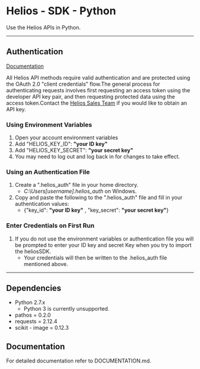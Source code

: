 # Helios - SDK - Python

Use the Helios APIs in Python.

------------------

## Authentication

[Documentation](https://helios.earth/developers/api/session/)

All Helios API methods require valid authentication and are protected using the OAuth 2.0 "client credentials" flow.The general process for authenticating requests involves first requesting an access token using the developer API key pair, and then requesting protected data using the access token.Contact the [Helios Sales Team](mailto:heliossales@harris.com) if you would like to obtain an API key.

### Using Environment Variables
1. Open your account environment variables
2. Add "HELIOS\_KEY\_ID": __"your ID key"__
3. Add "HELIOS\_KEY\_SECRET": __"your secret key"__
4. You may need to log out and log back in for changes to take effect.

### Using an Authentication File
1. Create a ".helios_auth" file in your home directory.
    * *C:\Users\[username]\.helios_auth* on Windows.
2. Copy and paste the following to the ".helios_auth" file and fill in your authentication values:
    * {"key\_id": __"your ID key"__ , "key\_secret": __"your secret key"__}

### Enter Credentials on First Run
1. If you do not use the environment variables or authentication file you will be prompted to enter your ID key and secret Key when you try	to import the heliosSDK.
    * Your credentials will then be written to the .helios_auth file mentioned above.

------------------
  
## Dependencies
* Python 2.7.x
    * Python 3 is currently unsupported.
* pathos = 0.2.0
* requests = 2.12.4
* scikit - image = 0.12.3

## Documentation
For detailed documentation refer to DOCUMENTATION.md.
